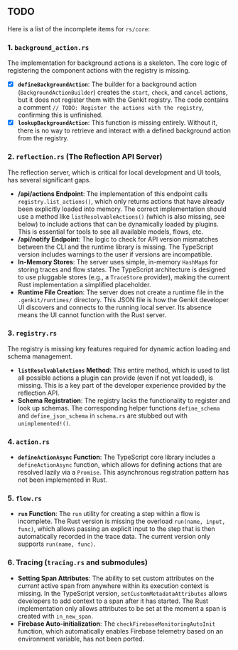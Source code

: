 ## TODO
Here is a list of the incomplete items for `rs/core`:

### 1. `background_action.rs`

The implementation for background actions is a skeleton. The core logic of registering the component actions with the registry is missing.

- [x]   **`defineBackgroundAction`**: The builder for a background action (`BackgroundActionBuilder`) creates the `start`, `check`, and `cancel` actions, but it does not register them with the Genkit registry. The code contains a comment `// TODO: Register the actions with the registry`, confirming this is unfinished.
- [x]   **`lookupBackgroundAction`**: This function is missing entirely. Without it, there is no way to retrieve and interact with a defined background action from the registry.

### 2. `reflection.rs` (The Reflection API Server)

The reflection server, which is critical for local development and UI tools, has several significant gaps.

*   **/api/actions Endpoint**: The implementation of this endpoint calls `registry.list_actions()`, which only returns actions that have already been explicitly loaded into memory. The correct implementation should use a method like `listResolvableActions()` (which is also missing, see below) to include actions that can be dynamically loaded by plugins. This is essential for tools to see all available models, flows, etc.
*   **/api/notify Endpoint**: The logic to check for API version mismatches between the CLI and the runtime library is missing. The TypeScript version includes warnings to the user if versions are incompatible.
*   **In-Memory Stores**: The server uses simple, in-memory `HashMap`s for storing traces and flow states. The TypeScript architecture is designed to use pluggable stores (e.g., a `TraceStore` provider), making the current Rust implementation a simplified placeholder.
*   **Runtime File Creation**: The server does not create a runtime file in the `.genkit/runtimes/` directory. This JSON file is how the Genkit developer UI discovers and connects to the running local server. Its absence means the UI cannot function with the Rust server.

### 3. `registry.rs`

The registry is missing key features required for dynamic action loading and schema management.

*   **`listResolvableActions` Method**: This entire method, which is used to list all possible actions a plugin can provide (even if not yet loaded), is missing. This is a key part of the developer experience provided by the reflection API.
*   **Schema Registration**: The registry lacks the functionality to register and look up schemas. The corresponding helper functions `define_schema` and `define_json_schema` in `schema.rs` are stubbed out with `unimplemented!()`.

### 4. `action.rs`

*   **`defineActionAsync` Function**: The TypeScript core library includes a `defineActionAsync` function, which allows for defining actions that are resolved lazily via a `Promise`. This asynchronous registration pattern has not been implemented in Rust.

### 5. `flow.rs`

*   **`run` Function**: The `run` utility for creating a step within a flow is incomplete. The Rust version is missing the overload `run(name, input, func)`, which allows passing an explicit input to the step that is then automatically recorded in the trace data. The current version only supports `run(name, func)`.

### 6. Tracing (`tracing.rs` and submodules)

*   **Setting Span Attributes**: The ability to set custom attributes on the *current* active span from anywhere within its execution context is missing. In the TypeScript version, `setCustomMetadataAttributes` allows developers to add context to a span after it has started. The Rust implementation only allows attributes to be set at the moment a span is created with `in_new_span`.
*   **Firebase Auto-initialization**: The `checkFirebaseMonitoringAutoInit` function, which automatically enables Firebase telemetry based on an environment variable, has not been ported.
